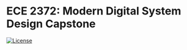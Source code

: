 # ECE 2372: Modern Digital System Design Capstone

[![License](https://img.shields.io/badge/BSD-2-Clause)](https://opensource.org/license/bsd-2-clause/)

